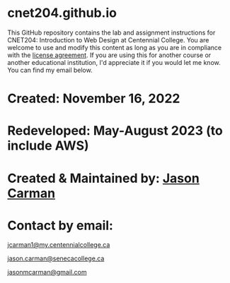 # cnet204.github.io
This GitHub repository contains the lab and assignment instructions for CNET204: Introduction to Web Design at Centennial College. You are welcome to use and modify this content as long as you are in compliance with the [license agreement](https://github.com/jmcarman/cnet204.github.io/blob/main/LICENSE). If you are using this for another course or another educational institution, I'd appreciate it if you would let me know. You can find my email below.
# Created: November 16, 2022
# Redeveloped: May-August 2023 (to include AWS)
# Created & Maintained by: [Jason Carman](https://github.com/jmcarman)
# Contact by email: 
jcarman1@my.centennialcollege.ca

jason.carman@senecacollege.ca

jasonmcarman@gmail.com